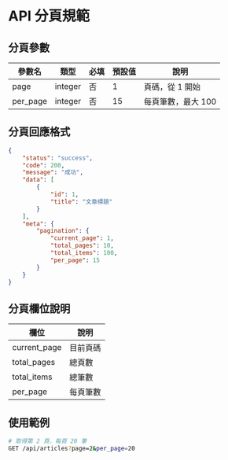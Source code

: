 # API 分頁規範

## 分頁參數

| 參數名 | 類型 | 必填 | 預設值 | 說明 |
|--------|------|------|---------|------|
| page | integer | 否 | 1 | 頁碼，從 1 開始 |
| per_page | integer | 否 | 15 | 每頁筆數，最大 100 |

## 分頁回應格式

```json
{
    "status": "success",
    "code": 200,
    "message": "成功",
    "data": [
        {
            "id": 1,
            "title": "文章標題"
        }
    ],
    "meta": {
        "pagination": {
            "current_page": 1,
            "total_pages": 10,
            "total_items": 100,
            "per_page": 15
        }
    }
}
```

## 分頁欄位說明

| 欄位 | 說明 |
|------|------|
| current_page | 目前頁碼 |
| total_pages | 總頁數 |
| total_items | 總筆數 |
| per_page | 每頁筆數 |

## 使用範例

```bash
# 取得第 2 頁，每頁 20 筆
GET /api/articles?page=2&per_page=20
``` 